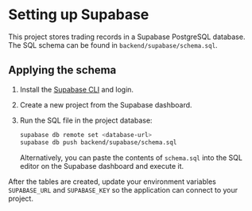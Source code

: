 # Setting up Supabase

This project stores trading records in a Supabase PostgreSQL database. The SQL schema can be found in `backend/supabase/schema.sql`.

## Applying the schema

1. Install the [Supabase CLI](https://supabase.com/docs/guides/cli) and login.
2. Create a new project from the Supabase dashboard.
3. Run the SQL file in the project database:

   ```bash
   supabase db remote set <database-url>
   supabase db push backend/supabase/schema.sql
   ```

   Alternatively, you can paste the contents of `schema.sql` into the SQL editor on the Supabase dashboard and execute it.

After the tables are created, update your environment variables `SUPABASE_URL` and `SUPABASE_KEY` so the application can connect to your project.
